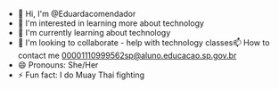 - 👋 Hi, I'm @Eduardacomendador
- 👀 I'm interested in learning more about technology
- 🌱 I'm currently learning about technology
- 💞️ I'm looking to collaborate - help with technology classes📫 How to contact me 00001110999562sp@aluno.educacao.sp.gov.br
- 😄 Pronouns: She/Her
- ⚡ Fun fact: I do Muay Thai fighting

<!---
Eduardacomendador/Eduardacomendador is a ✨ special ✨ repository because its `README.md` (this file) appears on your GitHub profile.
You can click the Preview link to take a look at your changes.
--->
